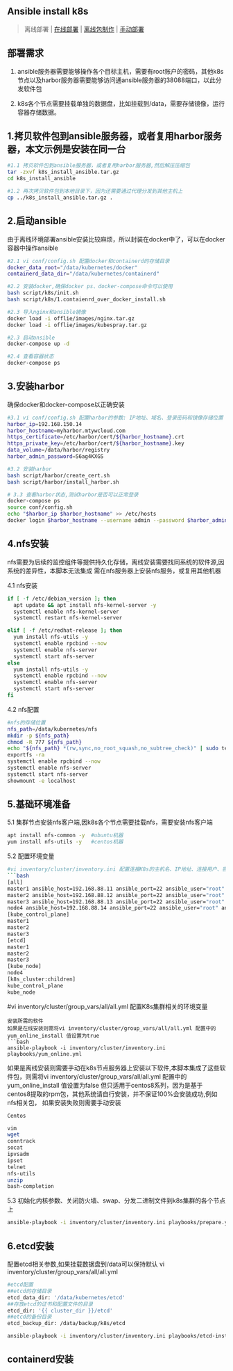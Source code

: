## Ansible install k8s

> 离线部署 | [在线部署](docs/online.md) | [离线包制作](docs/offlie-package.md) | [手动部署](https://github.com/long1318737396/k8s_install/tree/main)

## 部署需求

 01) ansible服务器需要能够操作各个目标主机，需要有root账户的密码，其他k8s节点以及harbor服务器需要能够访问通ansible服务器的38088端口，以此分发软件包

 02) k8s各个节点需要挂载单独的数据盘，比如挂载到/data，需要存储镜像，运行容器存储数据。

## 1.拷贝软件包到ansible服务器，或者复用harbor服务器，本文示例是安装在同一台

```bash
#1.1 拷贝软件包到ansible服务器，或者复用harbor服务器,然后解压压缩包
tar -zxvf k8s_install_ansible.tar.gz
cd k8s_install_ansible

#1.2 再次拷贝软件包到本地目录下，因为还需要通过代理分发到其他主机上
cp ../k8s_install_ansible.tar.gz .
```

## 2.启动ansible
由于离线环境部署ansible安装比较麻烦，所以封装在docker中了，可以在docker容器中操作ansible
```bash
#2.1 vi conf/config.sh 配置docker和containerd的存储目录
docker_data_root="/data/kubernetes/docker"
containerd_data_dir="/data/kubernetes/containerd"

#2.2 安装docker,确保docker ps、docker-compose命令可以使用
bash script/k8s/init.sh
bash script/k8s/1.contaienrd_over_docker_install.sh

#2.3 导入nginx和ansible镜像
docker load -i offlie/images/nginx.tar.gz 
docker load -i offlie/images/kubespray.tar.gz

#2.3 启动ansible
docker-compose up -d

#2.4 查看容器状态
docker-compose ps
```

## 3.安装harbor
确保docker和docker-compose以正确安装
```bash
#3.1 vi conf/config.sh 配置harbor的参数: IP地址、域名、登录密码和镜像存储位置
harbor_ip=192.168.150.14
harbor_hostname=myharbor.mtywcloud.com
https_certificate=/etc/harbor/cert/${harbor_hostname}.crt
https_private_key=/etc/harbor/cert/${harbor_hostname}.key
data_volume=/data/harbor/registry
harbor_admin_password=S6ag4KXGS

#3.2 安装harbor
bash script/harbor/create_cert.sh
bash script/harbor/install_harbor.sh

# 3.3 查看harbor状态,测试harbor是否可以正常登录
docker-compose ps
source conf/config.sh
echo "$harbor_ip $harbor_hostname" >> /etc/hosts
docker login $harbor_hostname --username admin --password $harbor_admin_password
```

## 4.nfs安装

nfs需要为后续的监控组件等提供持久化存储，离线安装需要找同系统的软件源,因系统的差异性，本脚本无法集成
需在nfs服务器上安装nfs服务，或复用其他机器

4.1 nfs安装
```bash
if [ -f /etc/debian_version ]; then
  apt update && apt install nfs-kernel-server -y
  systemctl enable nfs-kernel-server
  systemctl restart nfs-kernel-server

elif [ -f /etc/redhat-release ]; then
  yum install nfs-utils -y
  systemctl enable rpcbind --now
  systemctl enable nfs-server
  systemctl start nfs-server
else
  yum install nfs-utils -y
  systemctl enable rpcbind --now
  systemctl enable nfs-server
  systemctl start nfs-server
fi

```
4.2 nfs配置
```bash
#nfs的存储位置
nfs_path=/data/kubernetes/nfs  
mkdir -p ${nfs_path}
chmod -R 777 ${nfs_path}
echo "${nfs_path} *(rw,sync,no_root_squash,no_subtree_check)" | sudo tee -a /etc/exports
exportfs -ra
systemctl enable rpcbind --now
systemctl enable nfs-server
systemctl start nfs-server
showmount -e localhost
````

## 5.基础环境准备

5.1 集群节点安装nfs客户端,因k8s各个节点需要挂载nfs，需要安装nfs客户端

```bash
apt install nfs-common -y  #ubuntu机器
yum install nfs-utils -y   #centos机器 
```
5.2 配置环境变量
```bash
#vi inventory/cluster/inventory.ini 配置连接K8s的主机名、IP地址、连接用户、密码
```bash
[all]
master1 ansible_host=192.168.88.11 ansible_port=22 ansible_user="root" ansible_ssh_pass="admin@123"
master2 ansible_host=192.168.88.12 ansible_port=22 ansible_user="root" ansible_ssh_pass="admin@123"
master3 ansible_host=192.168.88.13 ansible_port=22 ansible_user="root" ansible_ssh_pass="admin@123"
node4 ansible_host=192.168.88.14 ansible_port=22 ansible_user="root" ansible_ssh_pass="admin@123"
[kube_control_plane]
master1
master2
master3
[etcd]
master1
master2
master3
[kube_node]
node4 
[k8s_cluster:children]
kube_control_plane
kube_node
```
#vi inventory/cluster/group_vars/all/all.yml 配置K8s集群相关的环境变量
```
安装所需的软件
如果是在线安装则需将vi inventory/cluster/group_vars/all/all.yml 配置中的yum_online_install 值设置为true
```bash
ansible-playbook -i inventory/cluster/inventory.ini playbooks/yum_online.yml
```
如果是离线安装则需要手动在k8s节点服务器上安装以下软件,本脚本集成了这些软件包，则需将vi inventory/cluster/group_vars/all/all.yml 配置中的yum_online_install 值设置为false
但只适用于centos8系列，因为是基于centos8提取的rpm包，其他系统请自行安装，并不保证100%会安装成功,例如nfs相关包，
如果安装失败则需要手动安装
```bash
Centos

vim
wget
conntrack
socat
ipvsadm 
ipset
telnet
nfs-utils
unzip
bash-completion
```

5.3 初始化内核参数、关闭防火墙、swap、分发二进制文件到k8s集群的各个节点上
```bash
ansible-playbook -i inventory/cluster/inventory.ini playbooks/prepare.yml
```


## 6.etcd安装
配置etcd相关参数,如果挂载数据盘到/data可以保持默认
vi inventory/cluster/group_vars/all/all.yml
```bash
#etcd配置
##etcd的存储目录
etcd_data_dir: '/data/kubernetes/etcd'
##存放etcd的证书和配置文件的目录
etcd_dir: '{{ cluster_dir }}/etcd'
##etcd的备份目录
etcd_backup_dir: /data/backup/k8s/etcd
```
```bash
ansible-playbook -i inventory/cluster/inventory.ini playbooks/etcd-install.yml
```
## containerd安装

